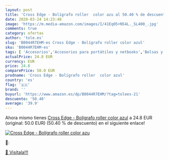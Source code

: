```yaml
---
layout: post
title: 'Cross Edge - Bolígrafo roller  color azu al 50.40 % de descuento'
date: 2020-03-24 14:23:48
image: 'https://m.media-amazon.com/images/I/41EqO5+N54L._SL400_.jpg'
comments: true
category: ofertas
author: 'tole.es'
slug: 'B0044R7EHM-es Cross Edge - Bolígrafo roller color azul'
sku: 'B0044R7EHM-es'
tags: [ 'Accesorios','Accesorios para portátiles y netbooks','Bolsas y fundas para portátiles y netbooks','Bolígrafos, lápices y útiles de escritura','Fundas blandas para portátiles y netbooks','Informática','Oficina y papelería','Rotuladores permanentes','Rotuladores y subrayadores','bolígrafo', ]
actualPrice: 24.8 EUR
currency: EUR
price: 24.8
comparePrice: 50.0 EUR
prodname: 'Cross Edge - Bolígrafo roller  color azul'
country: 'es'
flag: '🇪🇸'
brand: ''
buyurl: 'https://www.amazon.es/dp/B0044R7EHM/?tag=tolees-21'
descuento: '50.40'
average: '39.9'
---
```


Ahora mismo tienes [Cross Edge - Bolígrafo roller  color azul](https://www.amazon.es/dp/B0044R7EHM/?tag=tolees-21) a 24.8 EUR (original: 50.0 EUR) (50.40 %  de descuento) en el siguiente enlace!

[![Cross Edge - Bolígrafo roller  color azu](https://m.media-amazon.com/images/I/41EqO5+N54L._SL400_.jpg)](https://www.amazon.es/dp/B0044R7EHM/?tag=tolees-21)

🔎:


[🛒 Visítala!!!](https://www.amazon.es/dp/B0044R7EHM/?tag=tolees-21)
